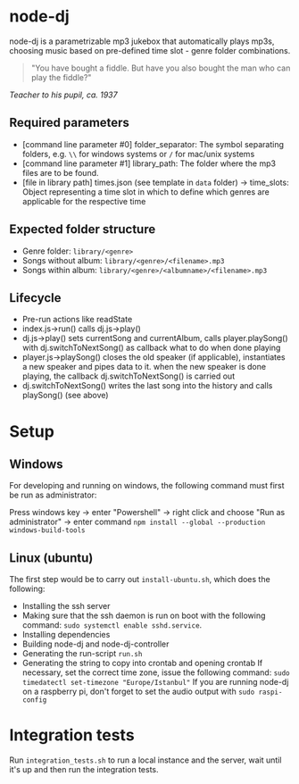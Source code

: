 # node-dj
node-dj is a parametrizable mp3 jukebox that automatically plays mp3s, choosing music based on pre-defined time slot - genre folder combinations.

> "You have bought a fiddle. But have you also bought the man who can play the fiddle?"

_Teacher to his pupil, ca. 1937_


## Required parameters
* [command line parameter #0] folder_separator: The symbol separating folders, e.g. `\\` for windows systems or `/` for mac/unix systems
* [command line parameter #1] library_path: The folder where the mp3 files are to be found.
* [file in library path] times.json (see template in `data` folder) -> time_slots: Object representing a time slot in which to define which genres are applicable for the respective time

## Expected folder structure
* Genre folder: `library/<genre>`
* Songs without album: `library/<genre>/<filename>.mp3`
* Songs within album: `library/<genre>/<albumname>/<filename>.mp3`

## Lifecycle
* Pre-run actions like readState
* index.js->run() calls dj.js->play()
* dj.js->play() sets currentSong and currentAlbum, calls player.playSong() with dj.switchToNextSong() as callback what to do when done playing
* player.js->playSong() closes the old speaker (if applicable), instantiates a new speaker and pipes data to it. when the new speaker is done playing, the callback dj.switchToNextSong() is carried out
* dj.switchToNextSong() writes the last song into the history and calls playSong() (see above)

# Setup
## Windows
For developing and running on windows, the following command must first be run as administrator:

Press windows key -> enter "Powershell" -> right click and choose "Run as administrator" -> enter command
`npm install --global --production windows-build-tools`

## Linux (ubuntu)
The first step would be to carry out `install-ubuntu.sh`, which does the following:
* Installing the ssh server
* Making sure that the ssh daemon is run on boot with the following command: `sudo systemctl enable sshd.service`.
* Installing dependencies
* Building node-dj and node-dj-controller
* Generating the run-script `run.sh`
* Generating the string to copy into crontab and opening crontab
If necessary, set the correct time zone, issue the following command: `sudo timedatectl set-timezone "Europe/Istanbul"`
If you are running node-dj on a raspberry pi, don't forget to set the audio output with `sudo raspi-config`

# Integration tests
Run `integration_tests.sh` to run a local instance and the server, wait until it's up and then run the integration tests.
